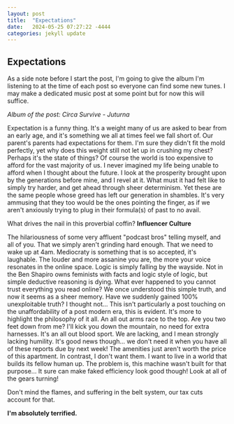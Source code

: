 ```yaml
---
layout: post
title:  "Expectations"
date:   2024-05-25 07:27:22 -4444
categories: jekyll update
---
```


## Expectations

As a side note before I start the post, I'm going to give the album I'm listening to at the time of each post so everyone can find some new tunes.
I may make a dedicated music post at some point but for now this will suffice. 

*Album of the post: Circa Survive - Juturna*


Expectation is a funny thing. It's a weight many of us are asked to bear from an early age, and it's something we all at times feel we fall short of. Our parent's parents had expectations for them. I'm sure they didn't fit the mold perfectly, yet why does this weight still not let up in crushing my chest? Perhaps it's the state of things? Of course the world is too expensive to afford for the vast majority of us. I never imagined my life being unable to afford when I thought about the future. I look at the prosperity brought upon by the generations before mine, and I revel at it. What must it had felt like to simply try harder, and get ahead through sheer determinism. Yet these are the same people whose greed has left our generation in shambles. It's very ammusing that they too would be the ones pointing the finger, as if we aren't anxiously trying to plug in their formula(s) of past to no avail. 

What drives the nail in this proverbial coffin? **Influencer Culture**

The hilariousness of some very affluent "podcast bros" telling myself, and all of you. That we simply aren't grinding hard enough. That we need to wake up at 4am. Mediocraty is something that is so accepted, it's laughable. The louder and more assanine you are, the more your voice resonates in the online space. Logic is simply falling by the wayside. Not in the Ben Shapiro owns feminists with facts and logic style of logic, but simple deductive reasoning is dying. What ever happened to you cannot trust everything you read online? We once understood this simple truth, and now it seems as a sheer memory. Have we suddenly gained 100% unexploitable truth? I thought not... This isn't particularly a post touching on the unaffordability of a post modern era, this is evident. It's more to highlight the philosophy of it all. An all out arms race to the top. Are you two feet down from me? I'll kick you down the mountain, no need for extra harnesses. It's an all out blood sport. We are lacking, and I mean strongly lacking humility. It's good news though... we don't need it when you have all of these reports due by next week! The amenities just aren't worth the price of this apartment. In contrast, I don't want them. I want to live in a world that builds its fellow human up. The problem is, this machine wasn't built for that purpose... It sure can make faked efficiency look good though! Look at all of the gears turning!

Don't mind the flames, and suffering in the belt system, our tax cuts account for that.

**I'm absolutely terrified.**